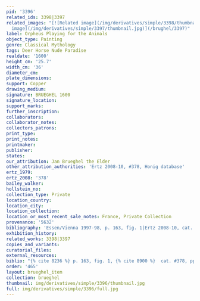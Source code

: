 ```yaml
---
pid: '3396'
related_ids: 3398|3397
related_images: "[![Related image](/img/derivatives/simple/3398/thumbnail.jpg)](/brughel/3398)|[![Related
  image](/img/derivatives/simple/3397/thumbnail.jpg)](/brughel/3397)"
label: Orpheus Playing for the Animals
object_type: Painting
genre: Classical Mythology
tags: Deer Horse Nude Paradise
realdate: '1600'
height_cm: '25.7'
width_cm: '36'
diameter_cm: 
plate_dimensions: 
support: Copper
drawing_medium: 
signature: BRUEGHEL 1600
signature_location: 
support_marks: 
further_inscription: 
collaborators: 
collaborator_notes: 
collectors_patrons: 
print_type: 
print_notes: 
printmaker: 
publisher: 
states: 
our_attribution: Jan Brueghel the Elder
other_attribution_authorities: 'Ertz 2008-10, #378, Honig database'
ertz_1979: 
ertz_2008: '378'
bailey_walker: 
hollstein_no: 
collection_type: Private
location_country: 
location_city: 
location_collection: 
location_or_most_recent_sale_notes: France, Private Collection
provenance: '5632'
bibliography: 'Essen/Vienna 1997-98, p. 163, fig. 1|Ertz 2008-10, cat. #378, pp. 753-64'
exhibition_history: 
related_works: 3398|3397
copies_and_variants: 
curatorial_files: 
external_resources: 
biblio: "{% cite 8236 %} p. 163, fig. 1, {% cite 8900 %}  cat. #378, pp. 753-64"
order: '465'
layout: brueghel_item
collection: brueghel
thumbnail: img/derivatives/simple/3396/thumbnail.jpg
full: img/derivatives/simple/3396/full.jpg
---
```

